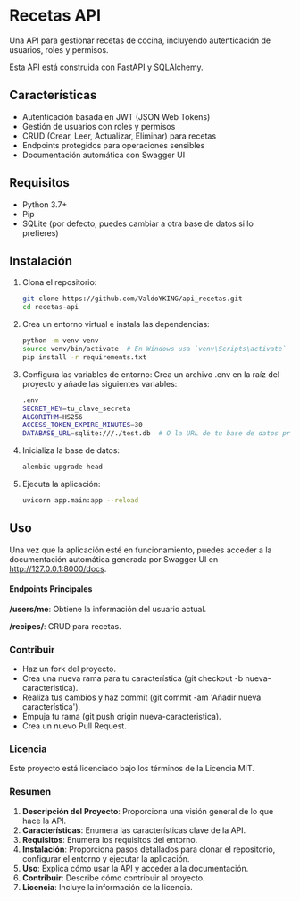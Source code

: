 # Recetas API

Una API para gestionar recetas de cocina, incluyendo autenticación de usuarios, roles y permisos.

Esta API está construida con FastAPI y SQLAlchemy.

## Características

- Autenticación basada en JWT (JSON Web Tokens)
- Gestión de usuarios con roles y permisos
- CRUD (Crear, Leer, Actualizar, Eliminar) para recetas
- Endpoints protegidos para operaciones sensibles
- Documentación automática con Swagger UI

## Requisitos

- Python 3.7+
- Pip
- SQLite (por defecto, puedes cambiar a otra base de datos si lo prefieres)

## Instalación

1. Clona el repositorio:

   ```sh
   git clone https://github.com/ValdoYKING/api_recetas.git
   cd recetas-api

   ```
2. Crea un entorno virtual e instala las dependencias:

   ```sh
   python -m venv venv
   source venv/bin/activate  # En Windows usa `venv\Scripts\activate`
   pip install -r requirements.txt

   ```
3. Configura las variables de entorno:
   Crea un archivo .env en la raíz del proyecto y añade las siguientes variables:

   ```sh
   .env
   SECRET_KEY=tu_clave_secreta
   ALGORITHM=HS256
   ACCESS_TOKEN_EXPIRE_MINUTES=30
   DATABASE_URL=sqlite:///./test.db  # O la URL de tu base de datos preferida

   ```
4. Inicializa la base de datos:

   ```sh
   alembic upgrade head

   ```
5. Ejecuta la aplicación:

   ```sh
   uvicorn app.main:app --reload

   ```

## Uso

Una vez que la aplicación esté en funcionamiento, puedes acceder a la documentación automática generada por Swagger UI en http://127.0.0.1:8000/docs.

#### Endpoints Principales

**/users/me**: Obtiene la información del usuario actual.

**/recipes/**: CRUD para recetas.

### Contribuir

* Haz un fork del proyecto.
* Crea una nueva rama para tu característica (git checkout -b nueva-caracteristica).
* Realiza tus cambios y haz commit (git commit -am 'Añadir nueva característica').
* Empuja tu rama (git push origin nueva-caracteristica).
* Crea un nuevo Pull Request.

### Licencia

Este proyecto está licenciado bajo los términos de la Licencia MIT.

### Resumen

1. **Descripción del Proyecto**: Proporciona una visión general de lo que hace la API.
2. **Características**: Enumera las características clave de la API.
3. **Requisitos**: Enumera los requisitos del entorno.
4. **Instalación**: Proporciona pasos detallados para clonar el repositorio, configurar el entorno y ejecutar la aplicación.
5. **Uso**: Explica cómo usar la API y acceder a la documentación.
6. **Contribuir**: Describe cómo contribuir al proyecto.
7. **Licencia**: Incluye la información de la licencia.
